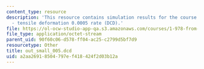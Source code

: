 ```yaml
---
content_type: resource
description: 'This resource contains simulation results for the course projects: NAMD
  - tensile deformation 0.0005 rate (DCD).'
file: https://ol-ocw-studio-app-qa.s3.amazonaws.com/courses/1-978-from-nano-to-macro-introduction-to-atomistic-modeling-techniques-january-iap-2007/a2aa26918504797ef418424f2d03b12a_out_small_005.dcd
file_type: application/octet-stream
parent_uid: 90f60c06-d578-ff04-ac25-c2799d5bf7d9
resourcetype: Other
title: out_small_005.dcd
uid: a2aa2691-8504-797e-f418-424f2d03b12a
---
```

